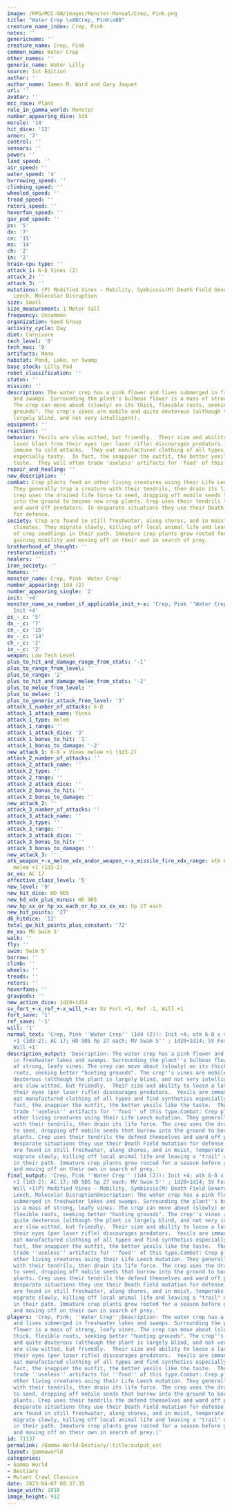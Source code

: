 ```yaml
---
image: /RPG/MCC-GW/images/Monster-Manual/Crep, Pink.png
title: "Water Crep \xABCrep, Pink\xBB"
creature_name_index: Crep, Pink
notes: ''
genericname: ''
creature_name: Crep, Pink
common_name: Water Crep
other_names: ''
generic_name: Water Lilly
source: 1st Edition
author: ''
author_name: James M. Ward and Gary Jaquet
url: ''
avatar: ''
mcc_race: Plant
role_in_gamma_world: Monster
number_appearing_dice: 1d4
morale: '14'
hit_dice: '12'
armor: '7'
control: ''
sensors: ''
power: ''
land_speed: ''
air_speed: ''
water_speed: '4'
burrowing_speed: ''
climbing_speed: ''
wheeled_speed: ''
tread_speed: ''
rotors_speed: ''
hoverfan_speed: ''
gav_pod_speed: ''
ps: '5'
dx: '7'
cn: '15'
ms: '14'
ch: '2'
in: '2'
brain-cpu type: ''
attack_1: 6-8 Vines (2)
attack_2: ''
attack_3: ''
mutations: (P) Modified Vines - Mobility, Symbiosis(M) Death Field Generation, Life
  Leech, Molecular Disruption
size: Small
size_measurement: 1 Meter Tall
frequency: Uncommon
organization: Seed Group
activity_cycle: Day
diet: Carnivore
tech_level: '0'
tech_max: '0'
artifacts: None
habitat: Pond, Lake, or Swamp
base_stock: Lilly Pad
robot_classification: ''
status: ''
mission: ''
description: The water crep has a pink flower and lives submerged in freshwater lakes
  and swamps. Surrounding the plant's bulbous flower is a mass of strong, leafy vines.
  The crep can move about (slowly) on its thick, flexible roots, seeking better "hunting
  grounds". The crep's vines are mobile and quite dexterous (although the plant is
  largely blind, and not very intelligent).
equipment: ''
reactions: ''
behavior: Yexils are slow witted, but friendly.  Their size and ability to loose a
  laser blast from their eyes (per laser rifle) discourages predators.  Yexils are
  immune to cold attacks.  They eat manufactured clothing of all types and find synthetics
  especially tasty.  In fact, the snappier the outfit, the better yexils like the
  taste.  They will often trade 'useless' artifacts for 'food' of this type.
repair_and_healing: ''
new_description: ''
combat: Crep plants feed on other living creatures using their Life Leech mutation.
  They generally trap a creature with their tendrils, then drain its life force. The
  crep uses the drained life force to seed, dropping off mobile seeds that burrow
  into the ground to become new crep plants. Crep uses their tendrils the defend themselves
  and ward off predators. In desparate situations they use their Death Field mutation
  for defense.
society: Crep are found in still freshwater, along shores, and in moist, temperate
  climates. They migrate slowly, killing off local animal life and leaving a "trail"
  of crep seedlings in their path. Immature crep plants grow rooted for a season before
  gaining mobility and moving off on their own in search of prey.
brotherhood_of_thought: ''
restorationsist: ''
healers: ''
iron_society: ''
humans: ''
monster_name: Crep, Pink 'Water Crep'
number_appearing: 1d4 (2)
number_appearing_single: '2'
init: '+4'
monster_name_xx_number_if_applicable_init_+-x: 'Crep, Pink ''Water Crep'' (1d4 (2)):
  Init +4'
ps_-_c: '5'
dx_-_c: '7'
cn_-_c: '15'
ms_-_c: '14'
ch_-_c: '2'
in_-_c: '2'
weapon: Low Tech Level
plus_to_hit_and_damage_range_from_stats: '-1'
plus_to_range_from_level: ''
plus_to_range: '2'
plus_to_hit_and_damage_melee_from_stats: '-2'
plus_to_melee_from_level: ''
plus_to_melee: '1'
plus_to_generic_attack_from_level: '3'
attack_1_number_of_attacks: 6-8
attack_1_attack_name: Vines
attack_1_type: melee
attack_1_range: ''
attack_1_attack_dice: '3'
attack_1_bonus_to_hit: '1'
attack_1_bonus_to_damage: '-2'
new_attack_1: 6-8 x Vines melee +1 (1d3-2)
attack_2_number_of_attacks: ''
attack_2_attack_name: ''
attack_2_type: ''
attack_2_range: ''
attack_2_attack_dice: ''
attack_2_bonus_to_hit: ''
attack_2_bonus_to_damage: ''
new_attack_2: ''
attack_3_number_of_attacks: ''
attack_3_attack_name: ''
attack_3_type: ''
attack_3_range: ''
attack_3_attack_dice: ''
attack_3_bonus_to_hit: ''
attack_3_bonus_to_damage: ''
new_attack_3: ''
atk_weapon_+-x_melee_xdx_andor_weapon_+-x_missile_fire_xdx_range: atk 6-8 x vines
  melee +1 (1d3-2)
ac_xx: AC 17
effective_class_level: '5'
new_level: '9'
new_hit_dice: HD 9D5
new_hd_xdx_plus_minus: HD 9D5
new_hp_xx_or_hp_xx_each_or_hp_xx_xx_xx: hp 27 each
new_hit_points: '27'
d6_hitdice: '12'
total_gw_hit_points_plus_constant: '72'
mv_xx: MV Swim 5'
walk: ''
fly: ''
swim: Swim 5'
burrow: ''
climb: ''
wheels: ''
treads: ''
rotors: ''
hoverfans: ''
gravpods: ''
new_action_dice: 1d20+1d14
sv_fort_+-x_ref_+-x_will_+-x: SV Fort +1, Ref -1, Will +1
fort_save: '1'
ref_save: '-1'
will: '1'
normal_text: 'Crep, Pink ''Water Crep'' (1d4 (2)): Init +4; atk 6-8 x vines melee
  +1 (1d3-2); AC 17; HD 9D5 hp 27 each; MV Swim 5'' ; 1d20+1d14; SV Fort +1, Ref -1,
  Will +1'
description_output: 'Description: The water crep has a pink flower and lives submerged
  in freshwater lakes and swamps. Surrounding the plant''s bulbous flower is a mass
  of strong, leafy vines. The crep can move about (slowly) on its thick, flexible
  roots, seeking better "hunting grounds". The crep''s vines are mobile and quite
  dexterous (although the plant is largely blind, and not very intelligent).Behavior:Yexils
  are slow witted, but friendly.  Their size and ability to loose a laser blast from
  their eyes (per laser rifle) discourages predators.  Yexils are immune to cold attacks.  They
  eat manufactured clothing of all types and find synthetics especially tasty.  In
  fact, the snappier the outfit, the better yexils like the taste.  They will often
  trade ''useless'' artifacts for ''food'' of this type.Combat: Crep plants feed on
  other living creatures using their Life Leech mutation. They generally trap a creature
  with their tendrils, then drain its life force. The crep uses the drained life force
  to seed, dropping off mobile seeds that burrow into the ground to become new crep
  plants. Crep uses their tendrils the defend themselves and ward off predators. In
  desparate situations they use their Death Field mutation for defense.Society: Crep
  are found in still freshwater, along shores, and in moist, temperate climates. They
  migrate slowly, killing off local animal life and leaving a "trail" of crep seedlings
  in their path. Immature crep plants grow rooted for a season before gaining mobility
  and moving off on their own in search of prey.'
final_output: 'Crep, Pink ''Water Crep'' (1d4 (2)): Init +4; atk 6-8 x vines melee
  +1 (1d3-2); AC 17; HD 9D5 hp 27 each; MV Swim 5'' ; 1d20+1d14; SV Fort +1, Ref -1,
  Will +1(P) Modified Vines - Mobility, Symbiosis(M) Death Field Generation, Life
  Leech, Molecular DisruptionDescription: The water crep has a pink flower and lives
  submerged in freshwater lakes and swamps. Surrounding the plant''s bulbous flower
  is a mass of strong, leafy vines. The crep can move about (slowly) on its thick,
  flexible roots, seeking better "hunting grounds". The crep''s vines are mobile and
  quite dexterous (although the plant is largely blind, and not very intelligent).Behavior:Yexils
  are slow witted, but friendly.  Their size and ability to loose a laser blast from
  their eyes (per laser rifle) discourages predators.  Yexils are immune to cold attacks.  They
  eat manufactured clothing of all types and find synthetics especially tasty.  In
  fact, the snappier the outfit, the better yexils like the taste.  They will often
  trade ''useless'' artifacts for ''food'' of this type.Combat: Crep plants feed on
  other living creatures using their Life Leech mutation. They generally trap a creature
  with their tendrils, then drain its life force. The crep uses the drained life force
  to seed, dropping off mobile seeds that burrow into the ground to become new crep
  plants. Crep uses their tendrils the defend themselves and ward off predators. In
  desparate situations they use their Death Field mutation for defense.Society: Crep
  are found in still freshwater, along shores, and in moist, temperate climates. They
  migrate slowly, killing off local animal life and leaving a "trail" of crep seedlings
  in their path. Immature crep plants grow rooted for a season before gaining mobility
  and moving off on their own in search of prey.'
players: 'Crep, Pink; ''Water Crep'';Description: The water crep has a pink flower
  and lives submerged in freshwater lakes and swamps. Surrounding the plant''s bulbous
  flower is a mass of strong, leafy vines. The crep can move about (slowly) on its
  thick, flexible roots, seeking better "hunting grounds". The crep''s vines are mobile
  and quite dexterous (although the plant is largely blind, and not very intelligent).Behavior:Yexils
  are slow witted, but friendly.  Their size and ability to loose a laser blast from
  their eyes (per laser rifle) discourages predators.  Yexils are immune to cold attacks.  They
  eat manufactured clothing of all types and find synthetics especially tasty.  In
  fact, the snappier the outfit, the better yexils like the taste.  They will often
  trade ''useless'' artifacts for ''food'' of this type.Combat: Crep plants feed on
  other living creatures using their Life Leech mutation. They generally trap a creature
  with their tendrils, then drain its life force. The crep uses the drained life force
  to seed, dropping off mobile seeds that burrow into the ground to become new crep
  plants. Crep uses their tendrils the defend themselves and ward off predators. In
  desparate situations they use their Death Field mutation for defense.Society: Crep
  are found in still freshwater, along shores, and in moist, temperate climates. They
  migrate slowly, killing off local animal life and leaving a "trail" of crep seedlings
  in their path. Immature crep plants grow rooted for a season before gaining mobility
  and moving off on their own in search of prey.|'
id: 71137
permalink: /Gamma-World-Bestiary/:title:output_ext
layout: gammaworld
categories:
- Gamma World
- Bestiary
- Mutant Crawl Classics
date: 2023-04-07 08:37:35
image_width: 1018
image_height: 912
---
```

